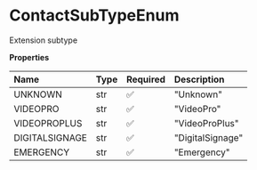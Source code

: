 # ContactSubTypeEnum

Extension subtype

**Properties**

| Name           | Type | Required | Description      |
| :------------- | :--- | :------- | :--------------- |
| UNKNOWN        | str  | ✅       | "Unknown"        |
| VIDEOPRO       | str  | ✅       | "VideoPro"       |
| VIDEOPROPLUS   | str  | ✅       | "VideoProPlus"   |
| DIGITALSIGNAGE | str  | ✅       | "DigitalSignage" |
| EMERGENCY      | str  | ✅       | "Emergency"      |

<!-- This file was generated by liblab | https://liblab.com/ -->
